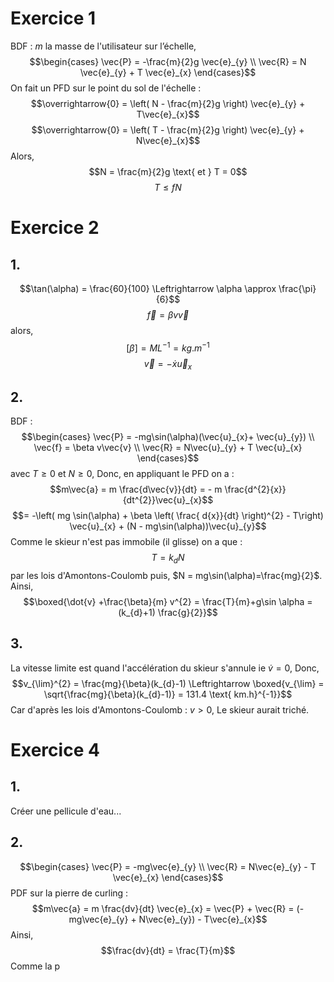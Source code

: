 # Exercice 1 
BDF : 
$m$ la masse de l'utilisateur sur l’échelle, 
$$\begin{cases}
\vec{P} = -\frac{m}{2}g \vec{e}_{y} \\
\vec{R} = N \vec{e}_{y} + T \vec{e}_{x}
\end{cases}$$
On fait un PFD sur le point du sol de l'échelle : 
$$\overrightarrow{0} = \left( N - \frac{m}{2}g \right) \vec{e}_{y} + T\vec{e}_{x}$$
$$\overrightarrow{0} = \left( T - \frac{m}{2}g \right) \vec{e}_{y} + N\vec{e}_{x}$$
Alors, 
$$N = \frac{m}{2}g \text{ et } T = 0$$
$$T\leq fN $$

# Exercice 2
## 1.
$$\tan(\alpha) = \frac{60}{100} \Leftrightarrow \alpha \approx \frac{\pi}{6}$$
$$\vec{f} = \beta v\vec{v}$$
alors,
$$[\beta] = ML^{-1} = kg.m^{-1}$$
$$\vec{v} = -\dot{x} \vec{u}_{x}$$

## 2.
BDF : 
$$\begin{cases}
\vec{P} = -mg\sin(\alpha)(\vec{u}_{x}+ \vec{u}_{y}) \\
\vec{f} = \beta v\vec{v} \\
\vec{R} = N\vec{u}_{y} + T \vec{u}_{x}
\end{cases}$$
avec $T\geq0$ et $N \geq 0$, 
Donc, en appliquant le PFD on a : 
$$m\vec{a} = m \frac{d\vec{v}}{dt} = - m \frac{d^{2}{x}}{dt^{2}}\vec{u}_{x}$$
$$= -\left( mg \sin(\alpha) + \beta \left( \frac{ d{x}}{dt} \right)^{2} - T\right) \vec{u}_{x} + (N - mg\sin(\alpha))\vec{u}_{y}$$
Comme le skieur n'est pas immobile (il glisse) on a que : 
$$T = k_{d}N$$
par les lois d'Amontons-Coulomb 
puis, $N = mg\sin(\alpha)=\frac{mg}{2}$. 
Ainsi, 
$$\boxed{\dot{v} +\frac{\beta}{m}  v^{2} = \frac{T}{m}+g\sin \alpha =(k_{d}+1) \frac{g}{2}}$$

## 3.
La vitesse limite est quand l'accélération du skieur s'annule ie $\dot{v}= 0$, Donc, 
$$v_{\lim}^{2} = \frac{mg}{\beta}(k_{d}-1) \Leftrightarrow \boxed{v_{\lim} = \sqrt{\frac{mg}{\beta}(k_{d}-1)} = 131.4 \text{ km.h}^{-1}}$$
Car d'après les lois d'Amontons-Coulomb : $v > 0$, 
Le skieur aurait triché.

# Exercice 4
## 1.
Créer une pellicule d'eau...

## 2.
$$\begin{cases}
\vec{P} = -mg\vec{e}_{y} \\
\vec{R} = N\vec{e}_{y} - T \vec{e}_{x}
\end{cases}$$
PDF sur la pierre de curling : 
$$m\vec{a} = m \frac{dv}{dt} \vec{e}_{x} = \vec{P} + \vec{R} = (-mg\vec{e}_{y} + N\vec{e}_{y}) - T\vec{e}_{x}$$
Ainsi, 
$$\frac{dv}{dt} = \frac{T}{m}$$
Comme la p